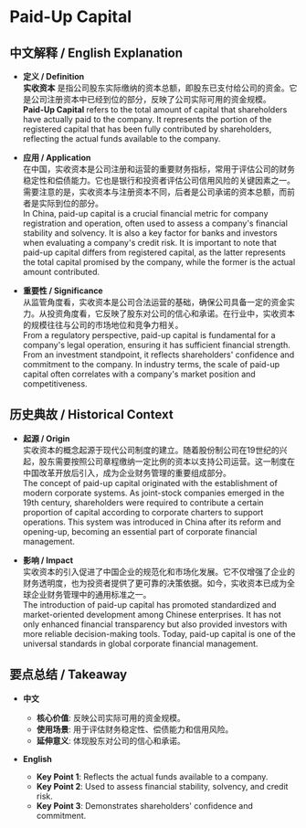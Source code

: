 # Paid-Up Capital

## 中文解释 / English Explanation

* **定义 / Definition**  
  **实收资本** 是指公司股东实际缴纳的资本总额，即股东已支付给公司的资金。它是公司注册资本中已经到位的部分，反映了公司实际可用的资金规模。  
  **Paid-Up Capital** refers to the total amount of capital that shareholders have actually paid to the company. It represents the portion of the registered capital that has been fully contributed by shareholders, reflecting the actual funds available to the company.

* **应用 / Application**  
  在中国，实收资本是公司注册和运营的重要财务指标，常用于评估公司的财务稳定性和偿债能力。它也是银行和投资者评估公司信用风险的关键因素之一。需要注意的是，实收资本与注册资本不同，后者是公司承诺的资本总额，而前者是实际到位的部分。  
  In China, paid-up capital is a crucial financial metric for company registration and operation, often used to assess a company's financial stability and solvency. It is also a key factor for banks and investors when evaluating a company's credit risk. It is important to note that paid-up capital differs from registered capital, as the latter represents the total capital promised by the company, while the former is the actual amount contributed.

* **重要性 / Significance**  
  从监管角度看，实收资本是公司合法运营的基础，确保公司具备一定的资金实力。从投资角度看，它反映了股东对公司的信心和承诺。在行业中，实收资本的规模往往与公司的市场地位和竞争力相关。  
  From a regulatory perspective, paid-up capital is fundamental for a company's legal operation, ensuring it has sufficient financial strength. From an investment standpoint, it reflects shareholders' confidence and commitment to the company. In industry terms, the scale of paid-up capital often correlates with a company's market position and competitiveness.

## 历史典故 / Historical Context

* **起源 / Origin**  
  实收资本的概念起源于现代公司制度的建立。随着股份制公司在19世纪的兴起，股东需要按照公司章程缴纳一定比例的资本以支持公司运营。这一制度在中国改革开放后引入，成为企业财务管理的重要组成部分。  
  The concept of paid-up capital originated with the establishment of modern corporate systems. As joint-stock companies emerged in the 19th century, shareholders were required to contribute a certain proportion of capital according to corporate charters to support operations. This system was introduced in China after its reform and opening-up, becoming an essential part of corporate financial management.

* **影响 / Impact**  
  实收资本的引入促进了中国企业的规范化和市场化发展。它不仅增强了企业的财务透明度，也为投资者提供了更可靠的决策依据。如今，实收资本已成为全球企业财务管理中的通用标准之一。  
  The introduction of paid-up capital has promoted standardized and market-oriented development among Chinese enterprises. It has not only enhanced financial transparency but also provided investors with more reliable decision-making tools. Today, paid-up capital is one of the universal standards in global corporate financial management.

## 要点总结 / Takeaway

* **中文**  
  - **核心价值**: 反映公司实际可用的资金规模。
  - **使用场景**: 用于评估财务稳定性、偿债能力和信用风险。
  - **延伸意义**: 体现股东对公司的信心和承诺。

* **English**  
  - **Key Point 1**: Reflects the actual funds available to a company.
  - **Key Point 2**: Used to assess financial stability, solvency, and credit risk.
  - **Key Point 3**: Demonstrates shareholders' confidence and commitment.